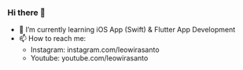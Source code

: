 ### Hi there 👋

- 🌱 I’m currently learning iOS App (Swift) & Flutter App Development
- 📫 How to reach me:
    - Instagram: instagram.com/leowirasanto
    - Youtube: youtube.com/leowirasanto
<!--
**leowirasanto2/leowirasanto2** is a ✨ _special_ ✨ repository because its `README.md` (this file) appears on your GitHub profile.

Here are some ideas to get you started:

- 🔭 I’m currently working on ...
- 🌱 I’m currently learning ...
- 👯 I’m looking to collaborate on ...
- 🤔 I’m looking for help with ...
- 💬 Ask me about ...
- 📫 How to reach me: ...
- 😄 Pronouns: ...
- ⚡ Fun fact: ...
-->
